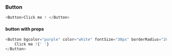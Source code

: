 ### Button

```js
<Button>Click me ! </Button>
```

#### button with props

```js
<Button bgcolor="purple" color="white" fontSize="30px" borderRadius="20px">
	Click me !{' '}
</Button>
```
